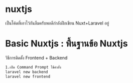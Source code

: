 # nuxtjs
เป็นโค้ดที่เอาไว้กันลืมครับพอดีกำลังฝึกเขียน Nuxt+Laravel อยู่

# Basic Nuxtjs : พื้นฐานข้อ Nuxtjs

วิธีการติดตั้ง Frontend + Backend
```cmd
1.เปิด Command Prompt ใช้คำสั่ง
laravel new backend
laravel new frontend
```
